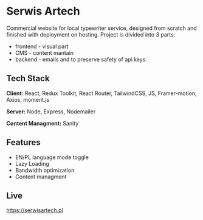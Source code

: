 # Serwis Artech

Commercial website for local typewriter service, designed from scratch and finished with deployment on hosting. Project is divided into 3 parts:

- frontend - visual part
- CMS - content mantain
- backend - emails and to preserve safety of api keys.

## Tech Stack

**Client:** React, Redux Toolkit, React Router, TailwindCSS, JS, Framer-motion, Axios, moment.js

**Server:** Node, Express, Nodemailer

**Content Managment:** Sanity

## Features

- EN/PL language mode toggle
- Lazy Loading
- Bandwidth optimization
- Content managment

## Live

https://serwisartech.pl
